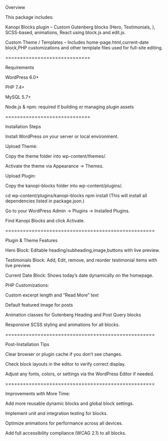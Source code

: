 Overview

This package includes:

Kanopi Blocks plugin – Custom Gutenberg blocks (Hero, Testimonials, ), SCSS-based, animations, React using block.js and edit.js.

Custom Theme / Templates – Includes home-page.html,current-date block,PHP customizations and other template files used for full-site editing.


=============================

Requirements

WordPress 6.0+

PHP 7.4+

MySQL 5.7+

Node.js & npm: required if building or managing plugin assets

=============================

Installation Steps

Install WordPress on your server or local environment.

Upload Theme:

Copy the theme folder into wp-content/themes/.

Activate the theme via Appearance → Themes.

Upload Plugin:

Copy the kanopi-blocks folder into wp-content/plugins/.

cd wp-content/plugins/kanopi-blocks
npm install  (This will install all dependencies listed in package.json.) 

Go to your WordPress Admin → Plugins → Installed Plugins.

Find Kanopi Blocks and click Activate.

===================================================


Plugin & Theme Features

Hero Block: Editable heading/subheading,image,buttons with live preview.

Testimonials Block: Add, Edit, remove, and reorder testimonial items with live preview.

Current Date Block: Shows today’s date dynamically on the homepage.


PHP Customizations:

Custom excerpt length and “Read More” text

Default featured image for posts

Animation classes for Gutenberg Heading and Post Query blocks

Responsive SCSS styling and animations for all blocks.


=================================================== 


Post-Installation Tips

Clear browser or plugin cache if you don’t see changes.

Check block layouts in the editor to verify correct display.

Adjust any fonts, colors, or settings via the WordPress Editor if needed.

=================================================== 

Improvements with More Time:

Add more reusable dynamic blocks and global block settings.

Implement unit and integration testing for blocks.

Optimize animations for performance across all devices.

Add full accessibility compliance (WCAG 2.1) to all blocks.
